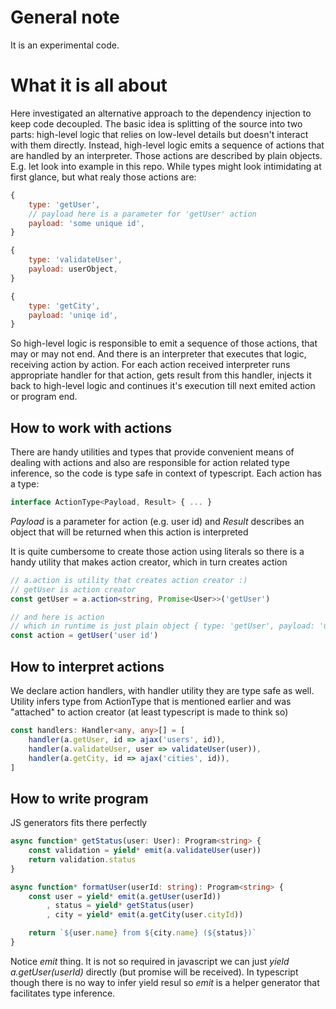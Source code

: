 # General note
It is an experimental code. 


# What it is all about
Here investigated an alternative approach to the dependency injection to keep code decoupled.
The basic idea is splitting of the source into two parts: high-level logic that relies on low-level details but doesn't interact with them directly.
Instead, high-level logic emits a sequence of actions that are handled by an interpreter. Those actions are described by plain objects.
E.g. let look into example in this repo. While types might look intimidating at first glance, but what realy those actions are:
```js
{
    type: 'getUser',
    // payload here is a parameter for 'getUser' action
    payload: 'some unique id',
}

{
    type: 'validateUser',
    payload: userObject,
}

{
    type: 'getCity',
    payload: 'uniqe id',
}
```
So high-level logic is responsible to emit a sequence of those actions, that may or may not end. And there is an interpreter that executes that logic, receiving action by action. For each action received interpreter runs appropriate handler for that action, gets result from this handler, injects it back to high-level logic and continues it's execution till next emited action or program end.

## How to work with actions
There are handy utilities and types that provide convenient means of dealing with actions and also are responsible for action related type inference, so the code is type safe in context of typescript. Each action has a type:
```ts
interface ActionType<Payload, Result> { ... }
```
_Payload_ is a parameter for action (e.g. user id) and _Result_ describes an object that will be returned when this action is interpreted

It is quite cumbersome to create those action using literals so there is a handy utility that makes action creator, which in turn creates action
```ts
// a.action is utility that creates action creator :)
// getUser is action creator
const getUser = a.action<string, Promise<User>>('getUser')

// and here is action
// which in runtime is just plain object { type: 'getUser', payload: 'user id' }
const action = getUser('user id')
```
## How to interpret actions
We declare action handlers, with handler utility they are type safe as well. Utility infers type from ActionType that is mentioned earlier and was "attached" to action creator (at least typescript is made to think so)
```ts
const handlers: Handler<any, any>[] = [
    handler(a.getUser, id => ajax('users', id)),
    handler(a.validateUser, user => validateUser(user)),
    handler(a.getCity, id => ajax('cities', id)),
]
```
## How to write program
JS generators fits there perfectly
```ts
async function* getStatus(user: User): Program<string> {
    const validation = yield* emit(a.validateUser(user))
    return validation.status
}

async function* formatUser(userId: string): Program<string> {
    const user = yield* emit(a.getUser(userId))
        , status = yield* getStatus(user)
        , city = yield* emit(a.getCity(user.cityId))

    return `${user.name} from ${city.name} (${status})`
}
```
Notice _emit_ thing. It is not so required in javascript we can just _yield a.getUser(userId)_ directly (but promise will be received). In typescript though there is no way to infer yield resul so _emit_ is a helper generator that facilitates type inference.
